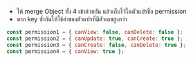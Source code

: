 - ให้ merge Object ทั้ง 4 เข้าด้วยกัน แล้วเก็บไว้ในตัวแปรชื่อ permission 
- หาก key ซ้ำกันให้ใช้ค่าของตัวแปรที่มีตัวเลขสูงกว่า

```js
const permission1 = { canView: false, canDelete: false };
const permission2 = { canUpdate: true, canCreate: true };
const permission3 = { canCreate: false, canDelete: true };
const permission4 = { canView: true };

```